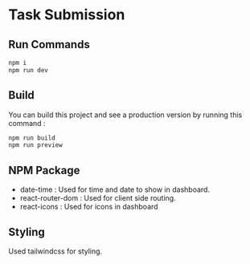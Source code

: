 # Task Submission

## Run Commands

```bash
npm i 
npm run dev
```

## Build

You can build this project and see a production version by running this command :

```bash
npm run build
npm run preview
```

## NPM Package

- date-time : Used for time and date to show in dashboard.
- react-router-dom : Used for client side routing.
- react-icons : Used for icons in dashboard

## Styling

Used tailwindcss for styling.

